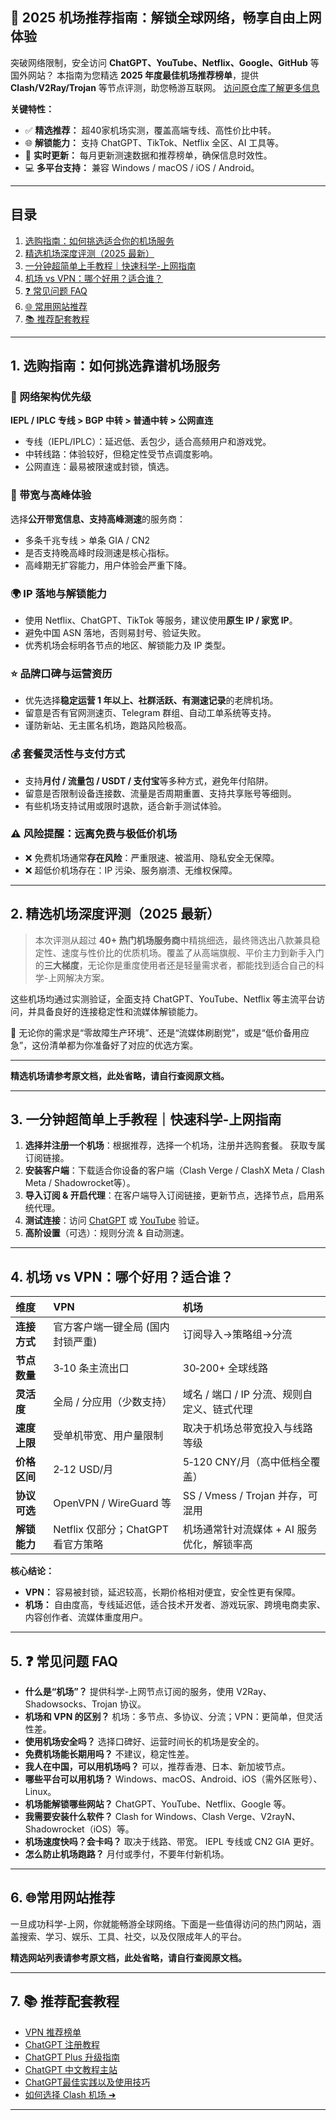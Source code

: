 ## 🚀 2025 机场推荐指南：解锁全球网络，畅享自由上网体验

突破网络限制，安全访问 **ChatGPT、YouTube、Netflix、Google、GitHub** 等国外网站？ 本指南为您精选 **2025 年度最佳机场推荐榜单**，提供 **Clash/V2Ray/Trojan** 等节点评测，助您畅游互联网。  [访问原仓库了解更多信息](https://github.com/chatgpt-helper-tech/airport-access)

**关键特性：**

*   ✅ **精选推荐：** 超40家机场实测，覆盖高端专线、高性价比中转。
*   🌐 **解锁能力：** 支持 ChatGPT、TikTok、Netflix 全区、AI 工具等。
*   🔄 **实时更新：** 每月更新测速数据和推荐榜单，确保信息时效性。
*   💻 **多平台支持：** 兼容 Windows / macOS / iOS / Android。

---

## 目录

1.  [选购指南：如何挑选适合你的机场服务](#choose)
2.  [精选机场深度评测（2025 最新）](#top7)
3.  [一分钟超简单上手教程｜快速科学-上网指南](#study)
4.  [机场 vs VPN：哪个好用？适合谁？](#vs)
5.  [❓ 常见问题 FAQ](#faq)
6.  [🌐 常用网站推荐](#listweb)
7.  [📚 推荐配套教程](#resources)

---

## 1. 选购指南：如何挑选靠谱机场服务

### 🧱 网络架构优先级

**IEPL / IPLC 专线 > BGP 中转 > 普通中转 > 公网直连**

*   专线（IEPL/IPLC）：延迟低、丢包少，适合高频用户和游戏党。
*   中转线路：体验较好，但稳定性受节点调度影响。
*   公网直连：最易被限速或封锁，慎选。

### 🚀 带宽与高峰体验

选择**公开带宽信息、支持高峰测速**的服务商：

*   多条千兆专线 > 单条 GIA / CN2
*   是否支持晚高峰时段测速是核心指标。
*   高峰期无扩容能力，用户体验会严重下降。

### 🌍 IP 落地与解锁能力

*   使用 Netflix、ChatGPT、TikTok 等服务，建议使用**原生 IP / 家宽 IP**。
*   避免中国 ASN 落地，否则易封号、验证失败。
*   优秀机场会标明各节点的地区、解锁能力及 IP 类型。

### ⭐ 品牌口碑与运营资历

*   优先选择**稳定运营 1 年以上、社群活跃、有测速记录**的老牌机场。
*   留意是否有官网测速页、Telegram 群组、自动工单系统等支持。
*   谨防新站、无主匿名机场，跑路风险极高。

### 💰 套餐灵活性与支付方式

*   支持**月付 / 流量包 / USDT / 支付宝**等多种方式，避免年付陷阱。
*   留意是否限制设备连接数、流量是否周期重置、支持共享账号等细则。
*   有些机场支持试用或限时退款，适合新手测试体验。

### ⚠️ 风险提醒：远离免费与极低价机场

*   ❌ 免费机场通常**存在风险**：严重限速、被滥用、隐私安全无保障。
*   ❌ 超低价机场存在：IP 污染、服务崩溃、无维权保障。

---

## 2. 精选机场深度评测（2025 最新）

> 本次评测从超过 **40+ 热门机场服务商**中精挑细选，最终筛选出八款兼具稳定性、速度与性价比的优质机场。覆盖了从高端旗舰、平价主力到新手入门的**三大梯度**，无论你是重度使用者还是轻量需求者，都能找到适合自己的科学-上网解决方案。

这些机场均通过实测验证，全面支持 ChatGPT、YouTube、Netflix 等主流平台访问，并具备良好的连接稳定性和流媒体解锁能力。

🧭 无论你的需求是“零故障生产环境”、还是“流媒体刷剧党”，或是“低价备用应急”，这份清单都为你准备好了对应的优选方案。

---

**精选机场请参考原文档，此处省略，请自行查阅原文档。**

---

## 3. 一分钟超简单上手教程｜快速科学-上网指南

1.  **选择并注册一个机场**：根据推荐，选择一个机场，注册并选购套餐。 获取专属订阅链接。
2.  **安装客户端**：下载适合你设备的客户端（Clash Verge / ClashX Meta / Clash Meta / Shadowrocket等）。
3.  **导入订阅 & 开启代理**：在客户端导入订阅链接，更新节点，选择节点，启用系统代理。
4.  **测试连接**：访问 [ChatGPT](https://chat.openai.com) 或 [YouTube](https://www.youtube.com) 验证。
5.  **高阶设置**（可选）：规则分流 & 自动测速。

---

## 4. 机场 vs VPN：哪个好用？适合谁？

| 维度 | VPN | 机场 |
| :-- | :-- | :-- |
| **连接方式** | 官方客户端一键全局 (国内封锁严重) | 订阅导入→策略组→分流 |
| **节点数量** | 3‑10 条主流出口 | 30‑200+ 全球线路 |
| **灵活度** | 全局 / 分应用（少数支持） | 域名 / 端口 / IP 分流、规则自定义、链式代理 |
| **速度上限** | 受单机带宽、用户量限制 | 取决于机场总带宽投入与线路等级 |
| **价格区间** | 2‑12 USD/月 | 5‑120 CNY/月（高中低档全覆盖） |
| **协议可选** | OpenVPN / WireGuard 等 | SS / Vmess / Trojan 并存，可混用 |
| **解锁能力** | Netflix 仅部分；ChatGPT 看官方策略 | 机场通常针对流媒体 + AI 服务优化，解锁率高 |

**核心结论：**

*   **VPN：** 容易被封锁，延迟较高，长期价格相对便宜，安全性更有保障。
*   **机场：** 自由度高，专线延迟低，适合技术开发者、游戏玩家、跨境电商卖家、内容创作者、流媒体重度用户。

---

## 5. ❓ 常见问题 FAQ

*   **什么是“机场”？** 提供科学-上网节点订阅的服务，使用 V2Ray、Shadowsocks、Trojan 协议。
*   **机场和 VPN 的区别？** 机场：多节点、多协议、分流；VPN：更简单，但灵活性差。
*   **使用机场安全吗？** 选择口碑好、运营时间长的机场是安全的。
*   **免费机场能长期用吗？** 不建议，稳定性差。
*   **我人在中国，可以用机场吗？** 可以，推荐香港、日本、新加坡节点。
*   **哪些平台可以用机场？** Windows、macOS、Android、iOS（需外区账号）、Linux。
*   **机场能解锁哪些网站？** ChatGPT、YouTube、Netflix、Google 等。
*   **我需要安装什么软件？** Clash for Windows、Clash Verge、V2rayN、Shadowrocket（iOS）等。
*   **机场速度快吗？会卡吗？** 取决于线路、带宽。 IEPL 专线或 CN2 GIA 更好。
*   **怎么防止机场跑路？** 月付或季付，不要年付新机场。

---

## 6. 🌐常用网站推荐

一旦成功科学-上网，你就能畅游全球网络。下面是一些值得访问的热门网站，涵盖搜索、学习、娱乐、工具、社交，以及仅限成年人的平台。

**精选网站列表请参考原文档，此处省略，请自行查阅原文档。**

---

## 7. 📚 推荐配套教程

*   [VPN 推荐榜单](https://gptvpnhelper.com/network-access/)
*   [ChatGPT 注册教程](https://gptvpnhelper.com/chatgpt-register-guide/)
*   [ChatGPT Plus 升级指南](https://gptvpnhelper.com/chatgpt-plus-guide/)
*   [ChatGPT 中文教程主站](https://gptvpnhelper.com)
*   [ChatGPT最佳实践以及使用技巧](https://gptvpnhelper.com/guide/)
*   [如何选择 Clash 机场 ➜](https://github.com/OpenNetCN/freego/blob/main/choose.md)

---